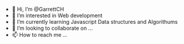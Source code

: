 - 👋 Hi, I’m @GarrettCH
- 👀 I’m interested in Web development
- 🌱 I’m currently learning Javascript Data structures and Algorithums
- 💞️ I’m looking to collaborate on ...
- 📫 How to reach me ...

<!---
GarrettCH/GarrettCH is a ✨ special ✨ repository because its `README.md` (this file) appears on your GitHub profile.
You can click the Preview link to take a look at your changes.
--->
